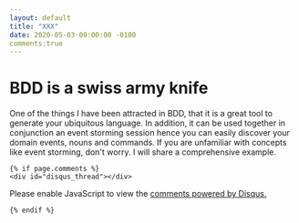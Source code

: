 ```yaml
---
layout: default
title: "XXX"
date: 2020-05-03-00:00:00 -0100
comments:true
---
```


# BDD is a swiss army knife

One of the things I have been attracted in BDD, that it is a great tool to generate your ubiquitous language. In addition, it can be used together in conjunction an event storming session hence you can easily discover your domain events, nouns and commands. If you are unfamiliar with concepts like event storming, don't worry. I will share a comprehensive example.



    {% if page.comments %} 
    <div id="disqus_thread"></div>
<script>

/**
*  RECOMMENDED CONFIGURATION VARIABLES: EDIT AND UNCOMMENT THE SECTION BELOW TO INSERT DYNAMIC VALUES FROM YOUR PLATFORM OR CMS.
*  LEARN WHY DEFINING THESE VARIABLES IS IMPORTANT: https://disqus.com/admin/universalcode/#configuration-variables*/
/*
var disqus_config = function () {
this.page.url = PAGE_URL;  // Replace PAGE_URL with your page's canonical URL variable
this.page.identifier = PAGE_IDENTIFIER; // Replace PAGE_IDENTIFIER with your page's unique identifier variable
};
*/
(function() { // DON'T EDIT BELOW THIS LINE
var d = document, s = d.createElement('script');
s.src = 'https://onurgumus-github-io.disqus.com/embed.js';
s.setAttribute('data-timestamp', +new Date());
(d.head || d.body).appendChild(s);
})();
</script>
<noscript>Please enable JavaScript to view the <a href="https://disqus.com/?ref_noscript">comments powered by Disqus.</a></noscript>
                            
    {% endif %}

